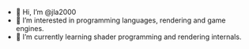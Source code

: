 - 👋 Hi, I’m @jla2000
- 👀 I’m interested in programming languages, rendering and game engines.
- 🌱 I’m currently learning shader programming and rendering internals.

<!---
jla2000/jla2000 is a ✨ special ✨ repository because its `README.md` (this file) appears on your GitHub profile.
You can click the Preview link to take a look at your changes.
--->
